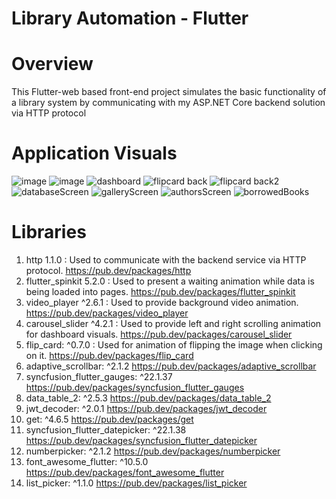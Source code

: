 # Library Automation - Flutter

# Overview
This Flutter-web based front-end project simulates the basic functionality of a library system by communicating with my ASP.NET Core backend solution via HTTP protocol

# Application Visuals
![image](https://github.com/gunesgultekin/LibraryAutomation-Flutter/assets/126399958/665ae40a-4561-49dc-9531-148d79fa8baf)
![image](https://github.com/gunesgultekin/LibraryAutomation-Flutter/assets/126399958/6f3964e1-8c1d-4d72-a269-501762aa3c27)
![dashboard](https://github.com/gunesgultekin/LibraryAutomation-Flutter/assets/126399958/81529186-1d30-4596-818f-96743c405b4f)
![flipcard back](https://github.com/gunesgultekin/LibraryAutomation-Flutter/assets/126399958/31cb2334-3c4c-4603-b2fc-8ce738a0ae6c)
![flipcard back2](https://github.com/gunesgultekin/LibraryAutomation-Flutter/assets/126399958/d547a3ef-317d-4c14-b6e6-ddb2a3ff4fe3)
![databaseScreen](https://github.com/gunesgultekin/LibraryAutomation-Flutter/assets/126399958/ce67aa4d-68ae-4523-a8c3-52c4e928730f)
![galleryScreen](https://github.com/gunesgultekin/LibraryAutomation-Flutter/assets/126399958/7480b202-56a9-44de-ad7b-8654b9eca9ec)
![authorsScreen](https://github.com/gunesgultekin/LibraryAutomation-Flutter/assets/126399958/4f0b3bb2-877d-45d6-a95e-18603a30048b)
![borrowedBooks](https://github.com/gunesgultekin/LibraryAutomation-Flutter/assets/126399958/12fc0ba8-74bc-4303-8a45-00f7ebe89211)


# Libraries

1) http 1.1.0 : Used to communicate with the backend service via HTTP protocol. https://pub.dev/packages/http
2) flutter_spinkit 5.2.0 : Used to present a waiting animation while data is being loaded into pages. https://pub.dev/packages/flutter_spinkit
3) video_player ^2.6.1 : Used to provide background video animation. https://pub.dev/packages/video_player
4) carousel_slider ^4.2.1 : Used to provide left and right scrolling animation for dashboard visuals. https://pub.dev/packages/carousel_slider
5) flip_card: ^0.7.0 : Used for animation of flipping the image when clicking on it. https://pub.dev/packages/flip_card
6) adaptive_scrollbar: ^2.1.2 https://pub.dev/packages/adaptive_scrollbar
7) syncfusion_flutter_gauges: ^22.1.37 https://pub.dev/packages/syncfusion_flutter_gauges
8) data_table_2: ^2.5.3 https://pub.dev/packages/data_table_2
9) jwt_decoder: ^2.0.1 https://pub.dev/packages/jwt_decoder
10) get: ^4.6.5 https://pub.dev/packages/get
11) syncfusion_flutter_datepicker: ^22.1.38 https://pub.dev/packages/syncfusion_flutter_datepicker
12) numberpicker: ^2.1.2 https://pub.dev/packages/numberpicker
13) font_awesome_flutter: ^10.5.0 https://pub.dev/packages/font_awesome_flutter
14) list_picker: ^1.1.0 https://pub.dev/packages/list_picker





